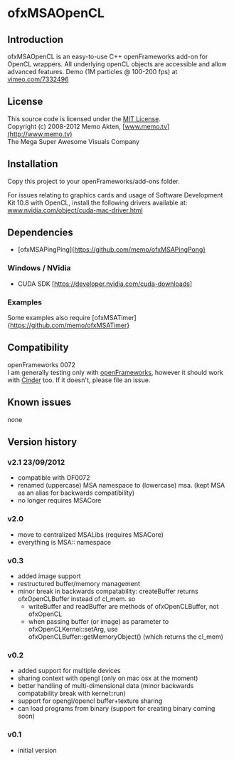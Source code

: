 ofxMSAOpenCL
=====================================

Introduction
------------
ofxMSAOpenCL is an easy-to-use C++ openFrameworks add-on for OpenCL wrappers. All underlying openCL objects are accessible and allow advanced features.
Demo (1M particles @ 100-200 fps) at [vimeo.com/7332496](http://vimeo.com/7332496)

License
-------
This source code is licensed under the [MIT License](https://secure.wikimedia.org/wikipedia/en/wiki/Mit_license).  
Copyright (c) 2008-2012 Memo Akten, [www.memo.tv](http://www.memo.tv)  
The Mega Super Awesome Visuals Company


Installation
------------
Copy this project to your openFrameworks/add-ons folder.

For issues relating to graphics cards and usage of Software Development Kit 10.8 with OpenCL, install the following drivers available at: www.nvidia.com/object/cuda-mac-driver.html

Dependencies
------------

* [ofxMSAPingPing]{https://github.com/memo/ofxMSAPingPong}

### Windows / NVidia

* CUDA SDK [https://developer.nvidia.com/cuda-downloads]

### Examples

Some examples also require [ofxMSATimer]{https://github.com/memo/ofxMSATimer}

Compatibility
------------
openFrameworks 0072  
I am generally testing only with [openFrameworks](www.openframeworks.cc), however it should work with [Cinder](www.libcinder.org) too. If it doesn't, please file an issue.


Known issues
------------
none

Version history
------------
### v2.1    23/09/2012
- compatible with OF0072
- renamed (uppercase) MSA namespace to (lowercase) msa. (kept MSA as an alias for backwards compatibility)
- no longer requires MSACore

### v2.0
- move to centralized MSALibs (requires MSACore)
- everything is MSA:: namespace

### v0.3
- added image support
- restructured buffer/memory management
- minor break in backwards compatability: createBuffer returns ofxOpenCLBuffer instead of cl_mem. so
   - writeBuffer and readBuffer are methods of ofxOpenCLBuffer, not ofxOpenCL
   - when passing buffer (or image) as parameter to ofxOpenCLKernel::setArg, use ofxOpenCLBuffer::getMemoryObject() (which returns the cl_mem)

### v0.2
- added support for multiple devices
- sharing context with opengl (only on mac osx at the moment)
- better handling of multi-dimensional data (minor backwards compatability break with kernel::run)
- support for opengl/opencl buffer+texture sharing 
- can load programs from binary (support for creating binary coming soon)


### v0.1
- initial version

